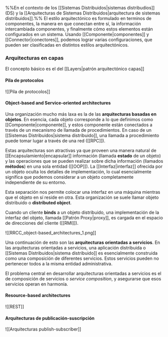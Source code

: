 %%En el contexto de los [[Sistemas Distribuidos|sistemas distribudios]] (DS) y la [[Arquitecturas de Sistemas Distribuidos|arquitectura de sistemas distribuidos]].%%
El estilo arquitectónico es formulado en terminos de componentes, la manera en que conectan entre sí, la información intercambiada componentes, y finalmente cómo estos elementos están configurados en un sistema. Usando [[Componente|componentes]] y [[Connector|conectores]], podemos lograr varias configuraciones, que pueden ser clasificadas en distintos estilos arquitectónicos.

### Arquitecturas en capas
El concepto básico es el del [[Layers|patrón arquitectónico capas]]

#### Pila de protocolos
![[Pila de protocolos]]

#### Object-based and Service-oriented architectures
Una organización mucho más laxa es la de las **arquitecturas basadas en objetos**. En esencia, cada objeto corresponde a lo que definimos como [[Componente|componente]], y estos componente están conectados a través de un mecanismo de llamada de procedimientos. En caso de un [[Sistemas Distribuidos|sistema distribuido]], una llamada a procedimiento puede tomar lugar a través de una red ([[RPC]]).

Estas arquitecturas son atractivas ya que proveen una manera natural de [[Encapsulamiento|encapsular]] información (llamada **estado** de un objeto) y las operaciones que se pueden realizar sobre dicha información (llamados **métodos**) en una sola entidad ([[OOP]]). La [[Interfaz|interfaz]] ofrecida por un objeto oculta los detalles de implementación, lo cual esencialmente significa que podemos considerar a un objeto completamente independiente de su entorno.

Esta separación nos permite colocar una interfaz en una máquina mientras que el objeto en sí reside en otra. Esta organización se suele llamar objeto distribuido o **distributed object**.

Cuando un cliente **binds** a un objeto distribuido, una implementación de la interfaz del objeto, llamada [[Patrón Proxy|proxy]], es cargada en el espacio de direcciones del cliente ([[RMI]]).

![[RRCC_object-based_architectures_1.png]]

Una continuación de esto son las **arquitecturas orientadas a servicios**. En las arquitecturas orientadas a servicios, una aplicación distribuida o [[Sistemas Distribuidos|sistema distribuido]] es esencialmente construida como una composición de diferentes servicios. Estos servicios pueden no pertenecer todos a la misma entidad administrativa.

El problema central en desarrollar arquitecturas orientadas a servicios es el de composición de servicios o *service composition*, y asegurarse que esos servicios operan en harmonía.

#### Resource-based architectures
![[REST]]

#### Arquitecturas de publicación-suscripción
![[Arquitecturas publish-subscriber]]
